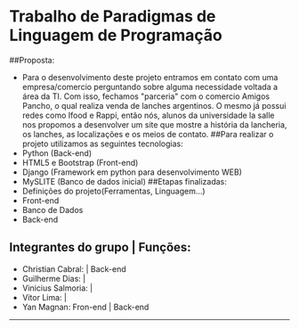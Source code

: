 # Trabalho de Paradigmas de Linguagem de Programação 
##Proposta:
* Para o desenvolvimento deste projeto entramos em contato com uma empresa/comercio perguntando sobre alguma necessidade voltada a área da TI. Com isso, fechamos "parceria" com o comercio Amigos Pancho, o qual realiza venda de lanches argentinos. O mesmo já possui redes como Ifood e Rappi, então nós, alunos da universidade la salle nos propomos a desenvolver um site que mostre a história da lancheria, os lanches, as localizações e os meios de contato.
##Para realizar o projeto utilizamos as seguintes tecnologias:
* Python (Back-end)
* HTML5 e Bootstrap (Front-end)
* Django (Framework em python para desenvolvimento WEB)
* MySLITE (Banco de dados inicial)
##Etapas finalizadas:
* Definições do projeto(Ferramentas, Linguagem...)
* Front-end
* Banco de Dados
* Back-end

## Integrantes do grupo | Funções:
* Christian Cabral: | Back-end
* Guilherme Dias: |
* Vinicius Salmoria: |
* Vitor Lima: |
* Yan Magnan: Fron-end | Back-end

<hr>

